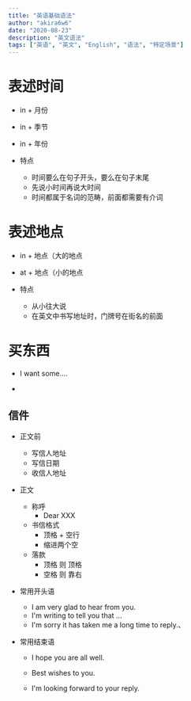 ```yaml
---
title: "英语基础语法"
author: "akira6w6"
date: "2020-08-23"
description: "英文语法"
tags: ["英语", "英文", "English", "语法", "特定场景"]
---
```


# 表述时间

- in + 月份

- in + 季节

- in + 年份

- 特点
  - 时间要么在句子开头，要么在句子末尾
  - 先说小时间再说大时间
  - 时间都属于名词的范畴，前面都需要有介词

# 表述地点

- in + 地点（大的地点

- at + 地点（小的地点

- 特点
  - 从小往大说
  - 在英文中书写地址时，门牌号在街名的前面

# 买东西

- I want some....

- 

## 信件

- 正文前

  - 写信人地址
  - 写信日期
  - 收信人地址

- 正文

  - 称呼
    - Dear XXX
  - 书信格式
    - 顶格 + 空行
    - 缩进两个空
  - 落款
    - 顶格 则 顶格
    - 空格 则 靠右

- 常用开头语

  - I am very glad to hear from you.
  - I'm writing to tell you that ...
  - I'm sorry it has taken me a long time to reply.、

- 常用结束语

  - I hope you are all well.

  - Best wishes to you.

  - I'm looking forward to your reply.
